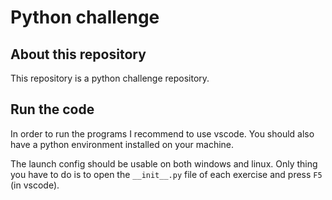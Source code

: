# Python challenge

## About this repository

This repository is a python challenge repository.

## Run the code

In order to run the programs I recommend to use vscode. You should also have a python environment installed on your machine.

The launch config should be usable on both windows and linux. Only thing you have to do is to open the `__init__.py` file of each exercise and press `F5` (in vscode).